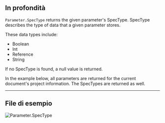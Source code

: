 ## In profondità
`Parameter.SpecType` returns the given parameter's SpecType. SpecType describes the type of data that a given parameter stores.

These data types include:
- Boolean
- Int
- Reference
- String

If no SpecType is found, a null value is returned.

In the example below, all parameters are returned for the current document's project information. The SpecTypes are returned as well.

___
## File di esempio

![Parameter.SpecType](./Revit.Elements.Parameter.SpecType_img.jpg)

